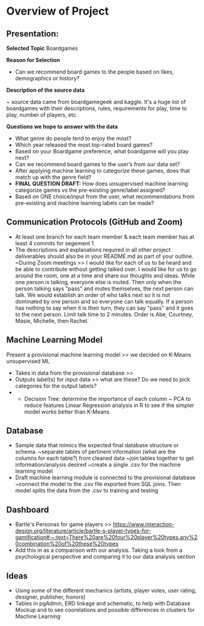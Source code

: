 # Overview of Project

## Presentation: 
**Selected Topic** Boardgames

**Reason for Selection**
   - Can we recommend board games to the people based on  likes, demographics or history?

**Description of the source data**

~ source data came from boardgamegeek and kaggle. It's a huge list of boardgames with their descriptions, rules, requirements for play, time to play, number of players, etc.

**Questions we hope to answer with the data**
   - What genre do people tend to enjoy the most? 
   - Which year released the most top-rated board games?
   - Based on your Boardgame preference, what boardgame will you play next? 
   - Can we recommend board games to the user’s from our data set? 
   - After applying machine learning to categorize these games, does that match up with the genre field? 
   - **FINAL QUESTION DRAFT:** How does unsupervised machine learning categorize games vs the pre-existing genre/label assigned? 
   - Based on ONE choice/input from the user, what recommendations from pre-existing and machine learning labels can be made? 


## Communication Protocols (GitHub and Zoom)
   - At least one branch for each team member & each team member has at least 4 commits for segement 1. 
   - The descriptions and explanations required in all other project deliverables should also be in your README.md as part of your outline.
   ~During Zoom meetings >> I would like for each of us to be heard and be able to contribute without getting talked over. I would like for us to go around the room, one at a time and share our thoughts and ideas. While one person is talking, everyone else is muted. Then only when the person talking says "pass" and mutes themselves, the next person can talk. We would establish an order of who talks next so it is not dominated by one person and so everyone can talk equally. If a person has nothing to say when it is their turn, they can say "pass" and it goes to the next person. Limit talk time to 2 minutes. Order is Abe, Courtney, Masie, Michelle, then Rachel.

## Machine Learning Model
Present a provisional machine learning model >> we decided on K-Means unsupervised ML
   - Takes in data from the provisional database >> 
   - Outputs label(s) for input data >> what are these? Do we need to pick categories for the output labels?
   -   - Decision Tree: determine the importance of each column
   ~ PCA to reduce features
Linear Regression analysis in R to see if the simpler model works better than K-Means

## Database
   - Sample data that mimics the expected final database structure or schema.
      ~separate tables of pertinent information (what are the columns for each table?) from cleaned data
      ~join tables together to get information/analysis desired
      ~create a single .csv for the machine learning model
   - Draft machine learning module is connected to the provisional database
      ~connect the model to the .csv file exported from SQL joins. Then model splits the data from the .csv to training and testing 
      
## Dashboard
- Bartle's Personas for game players >> https://www.interaction-design.org/literature/article/bartle-s-player-types-for-gamification#:~:text=There%20are%20four%20player%20types,any%20combination%20of%20these%20types
- Add this in as a comparison with our analysis. Taking a look from a psychological perspective and comparing it to our data analysis section

## Ideas
   - Using some of the different mechanics (artists, player votes, user rating, designer, publisher, honors)
   - Tables in pgAdmin, ERD linkage and schematic, to help with Database Mockup and to see coorelations and possible differences in clusters for Machine Learning
